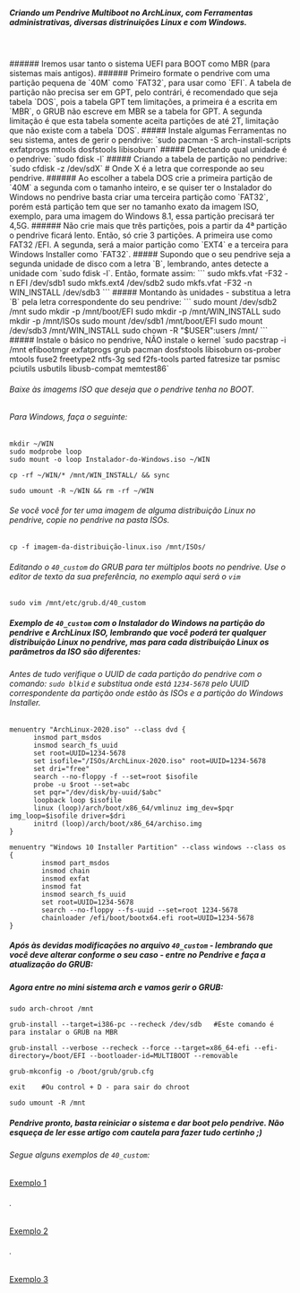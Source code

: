 ##### Criando um Pendrive Multiboot no ArchLinux, com Ferramentas administrativas, diversas distrinuições Linux e com Windows.
</br>
</br>
###### Iremos usar tanto o sistema UEFI para BOOT como MBR (para sistemas mais antigos).
###### Primeiro formate o pendrive com uma partição pequena de `40M` como `FAT32`, para usar como `EFI`. A tabela de partição não precisa ser em GPT, pelo contrári, é recomendado que seja tabela `DOS`, pois a tabela GPT tem limitações, a primeira é a escrita em `MBR`, o GRUB não escreve em MBR se a tabela for GPT. A segunda limitação é que esta tabela somente aceita partições de até 2T, limitação que não existe com a tabela `DOS`.
##### Instale algumas Ferramentas no seu sistema, antes de gerir o pendrive:
`sudo pacman -S arch-install-scripts exfatprogs mtools dosfstools libisoburn`
##### Detectando qual unidade é o pendrive:
`sudo fdisk -l`
##### Criando a tabela de partição no pendrive:
`sudo cfdisk -z /dev/sdX` # Onde X é a letra que corresponde ao seu pendrive.
###### Ao escolher a tabela DOS crie a primeira partição de `40M` a segunda com o tamanho inteiro, e se quiser ter o Instalador do Windows no pendrive basta criar uma terceira partição como `FAT32`, porém está partição tem que ser no tamanho exato da imagem ISO, exemplo, para uma imagem do Windows 8.1, essa partição precisará ter 4,5G.
###### Não crie mais que três partições, pois a partir da 4ª partição o pendrive ficará lento. Então, só crie 3 partições. A primeira use como FAT32 /EFI. A segunda, será a maior partição como `EXT4` e a terceira para Windows Installer como `FAT32`.
##### Supondo que o seu pendrive seja a segunda unidade de disco com a letra `B`, lembrando, antes detecte a unidade com `sudo fdisk -l`. Então, formate assim:
```
sudo mkfs.vfat -F32 -n EFI /dev/sdb1
sudo mkfs.ext4 /dev/sdb2
sudo mkfs.vfat -F32 -n WIN_INSTALL /dev/sdb3
```
##### Montando às unidades - substitua a letra `B` pela letra correspondente do seu pendrive:
```
sudo mount /dev/sdb2 /mnt
sudo mkdir -p /mnt/boot/EFI
sudo mkdir -p /mnt/WIN_INSTALL
sudo mkdir -p /mnt/ISOs
sudo mount /dev/sdb1 /mnt/boot/EFI
sudo mount /dev/sdb3 /mnt/WIN_INSTALL
sudo chown -R "$USER":users /mnt/
```
##### Instale o básico no pendrive, NÂO instale o kernel
`sudo pacstrap -i /mnt efibootmgr exfatprogs grub pacman dosfstools libisoburn os-prober mtools fuse2 freetype2 ntfs-3g sed f2fs-tools parted fatresize tar psmisc pciutils usbutils libusb-compat memtest86`

###### Baixe às imagems ISO que deseja que o pendrive tenha no BOOT.
###### Para Windows, faça o seguinte:
```
mkdir ~/WIN
sudo modprobe loop
sudo mount -o loop Instalador-do-Windows.iso ~/WIN

cp -rf ~/WIN/* /mnt/WIN_INSTALL/ && sync

sudo umount -R ~/WIN && rm -rf ~/WIN
```

###### Se você você for ter uma imagem de alguma distribuição Linux no pendrive, copie no pendrive na pasta ISOs.

`cp -f imagem-da-distribuição-linux.iso /mnt/ISOs/`

###### Editando o `40_custom` do GRUB para ter múltiplos boots no pendrive. Use o editor de texto da sua preferência, no exemplo aqui será o `vim`

`sudo vim /mnt/etc/grub.d/40_custom`

##### Exemplo de `40_custom` com o Instalador do Windows na partição do pendrive e ArchLinux ISO, lembrando que você poderá ter qualquer distribuição Linux no pendrive, mas para cada distribuição Linux os parâmetros da ISO são diferentes:

###### Antes de tudo verifique o UUID de cada partição do pendrive com o comando: `sudo blkid` e substitua onde está `1234-5678` pelo UUID correspondente da partição onde estão às ISOs e a partição do Windows Installer.

```
menuentry "ArchLinux-2020.iso" --class dvd {
      insmod part_msdos
      insmod search_fs_uuid
      set root=UUID=1234-5678
      set isofile="/ISOs/ArchLinux-2020.iso" root=UUID=1234-5678
      set dri="free"
      search --no-floppy -f --set=root $isofile
      probe -u $root --set=abc
      set pqr="/dev/disk/by-uuid/$abc"
      loopback loop $isofile
      linux (loop)/arch/boot/x86_64/vmlinuz img_dev=$pqr img_loop=$isofile driver=$dri
      initrd (loop)/arch/boot/x86_64/archiso.img
}

menuentry "Windows 10 Installer Partition" --class windows --class os {
        insmod part_msdos
        insmod chain
        insmod exfat
        insmod fat
        insmod search_fs_uuid
        set root=UUID=1234-5678
        search --no-floppy --fs-uuid --set=root 1234-5678
        chainloader /efi/boot/bootx64.efi root=UUID=1234-5678
}
```

##### Após às devidas modificações no arquivo `40_custom` - lembrando que você deve alterar conforme o seu caso - entre no Pendrive e faça a atualização do GRUB:

##### Agora entre no mini sistema arch e vamos gerir o GRUB:
```
sudo arch-chroot /mnt

grub-install --target=i386-pc --recheck /dev/sdb   #Este comando é para instalar o GRUB na MBR

grub-install --verbose --recheck --force --target=x86_64-efi --efi-directory=/boot/EFI --bootloader-id=MULTIBOOT --removable

grub-mkconfig -o /boot/grub/grub.cfg

exit    #Ou control + D - para sair do chroot

sudo umount -R /mnt
```

##### Pendrive pronto, basta reiniciar o sistema e dar boot pelo pendrive. Não esqueça de ler esse artigo com cautela para fazer tudo certinho ;)

###### Segue alguns exemplos de `40_custom`:
[Exemplo 1](https://raw.githubusercontent.com/felipefacundes/MultiBoot/main/40_custom)
###### .
[Exemplo 2](https://raw.githubusercontent.com/felipefacundes/MultiBoot/main/exemplos/40_custom.exemplo.2)
###### .
[Exemplo 3](https://raw.githubusercontent.com/felipefacundes/MultiBoot/main/exemplos/40_custom.exemplo.3.diversos)
